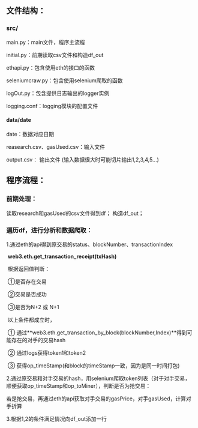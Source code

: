 ## 文件结构：

### src/

main.py：main文件，程序主流程

initial.py：前期读取csv文件和构造df_out

ethapi.py：包含使用eth的接口的函数

seleniumcraw.py：包含使用selenium爬取的函数

logOut.py：包含提供日志输出的logger实例

logging.conf：logging模块的配置文件

#### data/date

date：数据对应日期

reasearch.csv、gasUsed.csv：输入文件

output.csv： 输出文件 (输入数据很大时可能切片输出1,2,3,4,5...)

## 程序流程：

### 前期处理：

读取research和gasUsed的csv文件得到df；
构造df_out；

### 遍历df，进行分析和数据爬取：

1.通过eth的api得到原交易的status、blockNumber、transactionIndex

​	**web3.eth.get_transaction_receipt(txHash)**

​	根据返回值判断：

​		①是否存在交易

​		②交易是否成功

​		③是否为N+2 或 N+1

​	以上条件都成立时，

​	① 通过**web3.eth.get_transaction_by_block(blockNumber,Index)**得到可能存在的对手的交易hash

​	② 通过logs获得token1和token2

​	③ 获得op_timeStamp(和block的timeStamp一致，因为是同一时间打包)

2.通过原交易和对手交易的hash，用selenium爬取token列表（对于对手交易，顺便获取op_timeStamp和op_toMiner），判断是否为抢交易：

​	若是抢交易，再通过eth的api获取对手交易的gasPrice，对手gasUsed，计算对手折算

3.根据1,2的条件满足情况向df_out添加一行

